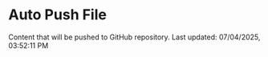 # Auto Push File

Content that will be pushed to GitHub repository.
Last updated: 07/04/2025, 03:52:11 PM
